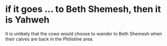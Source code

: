# if it goes ... to Beth Shemesh, then it is Yahweh

It is unlikely that the cows would choose to wander to Beth Shemesh when their calves are back in the Philistine area.

